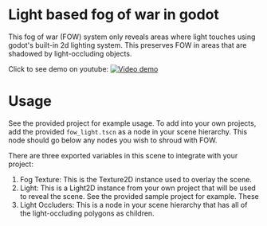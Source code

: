 # Light based fog of war in godot
This fog of war (FOW) system only reveals areas where light touches using godot's built-in 2d lighting system. This preserves FOW in areas that are shadowed by light-occluding objects. 

Click to see demo on youtube: 
[![Video demo](http://img.youtube.com/vi/66bikNoWNJM/0.jpg)](http://www.youtube.com/watch?v=66bikNoWNJM)

# Usage
See the provided project for example usage. To add into your own projects, add the provided `fow_light.tscn` as a node in your scene hierarchy. This node should go below any nodes you wish to shroud with FOW. 

There are three exported variables in this scene to integrate with your project: 
1. Fog Texture: This is the Texture2D instance used to overlay the scene.
2. Light: This is a Light2D instance from your own project that will be used to reveal the scene. See the provided sample project for example. These 
3. Light Occluders: This is a node in your scene hierarchy that has all of the light-occluding polygons as children. 

